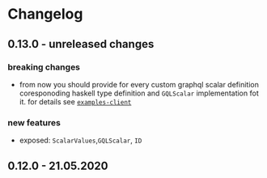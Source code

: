 # Changelog

## 0.13.0 - unreleased changes

### breaking changes

- from now you should provide for every custom graphql scalar definition coresponoding haskell type definition and `GQLScalar` implementation fot it. for details see [`examples-client`](https://github.com/morpheusgraphql/morpheus-graphql/tree/master/examples-client)

### new features

- exposed: `ScalarValues`,`GQLScalar`, `ID`

## 0.12.0 - 21.05.2020
